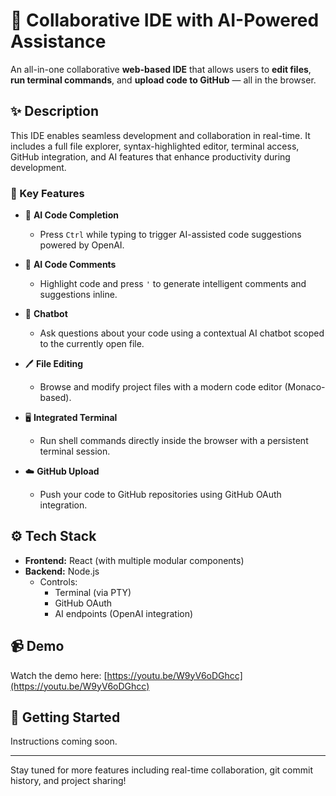 # 🧠 Collaborative IDE with AI-Powered Assistance

An all-in-one collaborative **web-based IDE** that allows users to **edit files**, **run terminal commands**, and **upload code to GitHub** — all in the browser.

## ✨ Description

This IDE enables seamless development and collaboration in real-time. It includes a full file explorer, syntax-highlighted editor, terminal access, GitHub integration, and AI features that enhance productivity during development.

### 🧩 Key Features

- 🧠 **AI Code Completion**
  - Press `Ctrl` while typing to trigger AI-assisted code suggestions powered by OpenAI.

- 💬 **AI Code Comments**
  - Highlight code and press `'` to generate intelligent comments and suggestions inline.

- 🤖 **Chatbot**
  - Ask questions about your code using a contextual AI chatbot scoped to the currently open file.

- 🖊️ **File Editing**
  - Browse and modify project files with a modern code editor (Monaco-based).

- 🖥️ **Integrated Terminal**
  - Run shell commands directly inside the browser with a persistent terminal session.

- ☁️ **GitHub Upload**
  - Push your code to GitHub repositories using GitHub OAuth integration.

## ⚙️ Tech Stack

- **Frontend:** React (with multiple modular components)
- **Backend:** Node.js
  - Controls:
    - Terminal (via PTY)
    - GitHub OAuth
    - AI endpoints (OpenAI integration)

## 📹 Demo

Watch the demo here: [https://youtu.be/W9yV6oDGhcc](https://youtu.be/W9yV6oDGhcc)

## 🚀 Getting Started

Instructions coming soon.

---

Stay tuned for more features including real-time collaboration, git commit history, and project sharing!
